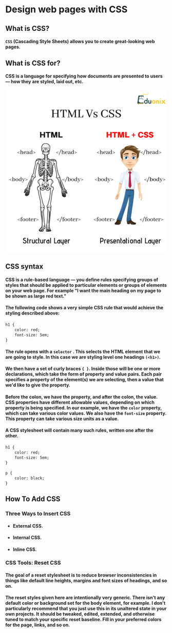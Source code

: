 # Design web pages with CSS

## What is CSS?
#### `CSS` (Cascading Style Sheets) allows you to create great-looking web pages.


## What is CSS for?
#### CSS is a language for specifying how documents are presented to users — how they are styled, laid out, etc.

![css vs html](cssvshtml.png)

## CSS syntax

#### CSS is a rule-based language — you define rules specifying groups of styles that should be applied to particular elements or groups of elements on your web page. For example "I want the main heading on my page to be shown as large red text."
#### The following code shows a very simple CSS rule that would achieve the styling described above:

```
h1 {
    color: red;
    font-size: 5em;
}
```
#### The rule opens with a `selector` . This selects the HTML element that we are going to style. In this case we are styling level one headings `(<h1>)`.

#### We then have a set of curly braces `{ }`. Inside those will be one or more declarations, which take the form of property and value pairs. Each pair specifies a property of the element(s) we are selecting, then a value that we'd like to give the property.

#### Before the colon, we have the property, and after the colon, the value. CSS properties have different allowable values, depending on which property is being specified. In our example, we have the `color` property, which can take various color values. We also have the `font-size` property. This property can take various size units as a value.

#### A CSS stylesheet will contain many such rules, written one after the other.

``` 
h1 {
    color: red;
    font-size: 5em;
}

p {
    color: black;
}
```

## How To Add CSS
### Three Ways to Insert CSS
- #### External CSS.
- #### Internal CSS.
- #### Inline CSS.


### CSS Tools: Reset CSS
#### The goal of a reset stylesheet is to reduce browser inconsistencies in things like default line heights, margins and font sizes of headings, and so on.

#### The reset styles given here are intentionally very generic. There isn't any default color or background set for the body element, for example. I don't particularly recommend that you just use this in its unaltered state in your own projects. It should be tweaked, edited, extended, and otherwise tuned to match your specific reset baseline. Fill in your preferred colors for the page, links, and so on.